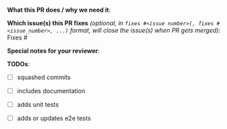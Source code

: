  <!-- If this is your first PR, welcome! Please make sure you read the [contributing guidelines](../CONTRIBUTING.md). -->
<!-- Ensure your PR title complies with the following guidelines
    1. All PRs titles should start with one of the following prefixes
         - `fix:` for PRs related to bug fixes and patches
         - `feat:` for PRs related to new features
         - `improvement:` for PRs related to improvements of existing features
         - `test:` for PRs related to tests
         - `CI:` for PRs related to repo CI improvements
         - `docs:` for PRs related to documentation updates
         - `deps:` for PRs related to dependency updates
   2. if a PR introduces a breaking change it should include `[breaking]` in the title
   3. if a PR introduces a deprecation it should include `[deprecation]` in the title
-->
**What this PR does / why we need it**:

**Which issue(s) this PR fixes** *(optional, in `fixes #<issue number>(, fixes #<issue_number>, ...)` format, will close the issue(s) when PR gets merged)*:
Fixes #

**Special notes for your reviewer**:

**TODOs**:
<!-- Put an "X" character inside the brackets of each completed task. Some may be optional depending on the PR. -->

- [ ] squashed commits
- [ ] includes documentation
- [ ] adds unit tests
- [ ] adds or updates e2e tests


